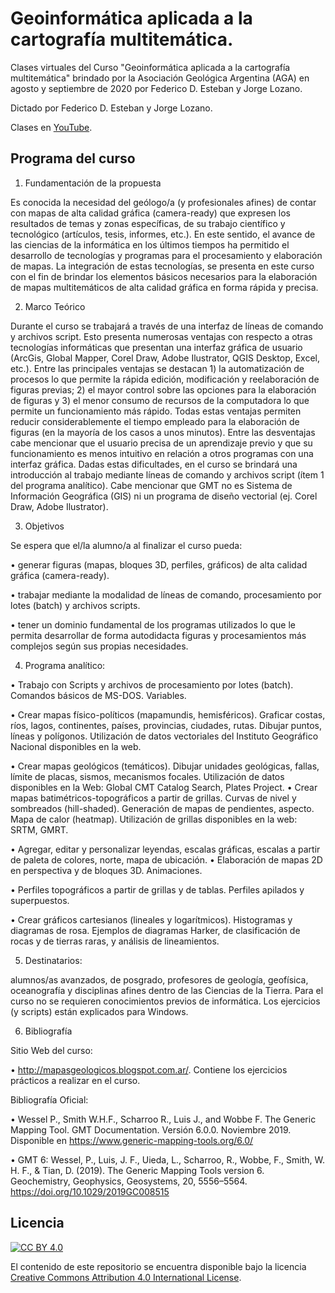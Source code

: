 # Geoinformática aplicada a la cartografía multitemática. 
Clases virtuales del Curso "Geoinformática aplicada a la cartografía multitemática" brindado por la Asociación Geológica Argentina (AGA) en agosto y septiembre de 2020 por Federico D. Esteban y Jorge Lozano.

Dictado por Federico D. Esteban y Jorge Lozano.


Clases en [YouTube](https://www.youtube.com/playlist?list=PL_Tmlw4NuPWpQ4HDYnSiAxm3VvzYuddc0).




## Programa del curso

1. Fundamentación de la propuesta

Es conocida la necesidad del geólogo/a (y profesionales afines) de contar con mapas de alta calidad gráfica (camera-ready) que expresen los resultados de temas y zonas específicas, de su trabajo científico y tecnológico (artículos, tesis, informes, etc.). En este sentido, el avance de las ciencias de la informática en los últimos tiempos ha permitido el desarrollo de tecnologías y programas para el procesamiento y elaboración de mapas. La integración de estas tecnologías, se presenta en este curso con el fin de brindar los elementos básicos necesarios para la elaboración de mapas multitemáticos de alta calidad gráfica en forma rápida y precisa.

2. Marco Teórico

Durante el curso se trabajará a través de una interfaz de líneas de comando y archivos script. Esto presenta numerosas ventajas con respecto a otras tecnologías informáticas que presentan una interfaz gráfica de usuario (ArcGis, Global Mapper, Corel Draw, Adobe Ilustrator, QGIS Desktop, Excel, etc.). Entre las principales ventajas se destacan 1) la automatización de procesos lo que permite la rápida edición, modificación y reelaboración de figuras previas; 2) el mayor control sobre las opciones para la elaboración de figuras y 3) el menor consumo de recursos de la computadora lo que permite un funcionamiento más rápido. Todas estas ventajas permiten reducir considerablemente el tiempo empleado para la elaboración de figuras (en la mayoría de los casos a unos minutos). Entre las desventajas cabe mencionar que el usuario precisa de un aprendizaje previo y que su funcionamiento es menos intuitivo en relación a otros programas con una interfaz gráfica. Dadas estas dificultades, en el curso se brindará una introducción al trabajo mediante líneas de comando y archivos script (ítem 1 del programa analítico). Cabe mencionar que GMT no es Sistema de Información Geográfica (GIS) ni un programa de diseño vectorial (ej. Corel Draw, Adobe Ilustrator).

3. Objetivos

Se espera que el/la alumno/a al finalizar el curso pueda:

• generar figuras (mapas, bloques 3D, perfiles, gráficos) de alta calidad gráfica (camera-ready). 

• trabajar mediante la modalidad de líneas de comando, procesamiento por lotes (batch) y archivos scripts.

• tener un dominio fundamental de los programas utilizados lo que le permita desarrollar de forma autodidacta figuras y procesamientos más complejos según sus propias necesidades.

4. Programa analítico: 

  • Trabajo con Scripts y archivos de procesamiento por lotes (batch). Comandos básicos de MS-DOS. Variables.
  
  • Crear mapas físico-políticos (mapamundis, hemisféricos). Graficar costas, ríos, lagos, continentes, países, provincias, ciudades, rutas. Dibujar puntos, líneas y polígonos. Utilización de datos vectoriales del Instituto Geográfico Nacional disponibles en la web.
  
  • Crear mapas geológicos (temáticos). Dibujar unidades geológicas, fallas, límite de placas, sismos, mecanismos focales. Utilización de datos disponibles en la Web: Global CMT Catalog Search, Plates Project.
  • Crear mapas batimétricos-topográficos a partir de grillas. Curvas de nivel y sombreados (hill-shaded). Generación de mapas de pendientes, aspecto. Mapa de calor (heatmap). Utilización de grillas disponibles en la web: SRTM, GMRT.
  
  • Agregar, editar y personalizar leyendas, escalas gráficas, escalas a partir de paleta de colores, norte, mapa de ubicación. 
  • Elaboración de mapas 2D en perspectiva y de bloques 3D. Animaciones.
  
  • Perfiles topográficos a partir de grillas y de tablas. Perfiles apilados y superpuestos.
  
  • Crear gráficos cartesianos (lineales y logarítmicos). Histogramas y diagramas de rosa. Ejemplos de diagramas Harker, de clasificación de rocas y de tierras raras, y análisis de lineamientos. 

5. Destinatarios:

alumnos/as avanzados, de posgrado, profesores de geología, geofísica, oceanografía y disciplinas afines dentro de las Ciencias de la Tierra. Para el curso no se requieren conocimientos previos de informática. Los ejercicios (y scripts) están explicados para Windows. 

6. Bibliografía

Sitio Web del curso: 

• http://mapasgeologicos.blogspot.com.ar/. Contiene los ejercicios prácticos a realizar en el curso.

Bibliografía Oficial:

• Wessel P., Smith W.H.F., Scharroo R., Luis J., and Wobbe F. The Generic Mapping Tool. GMT Documentation. Versión 6.0.0. Noviembre 2019. Disponible en https://www.generic-mapping-tools.org/6.0/

• GMT 6: Wessel, P., Luis, J. F., Uieda, L., Scharroo, R., Wobbe, F., Smith, W. H. F., & Tian, D. (2019). The Generic Mapping Tools version 6. Geochemistry, Geophysics, Geosystems, 20, 5556–5564. https://doi.org/10.1029/2019GC008515


## Licencia

[![CC BY 4.0][cc-by-image]][cc-by]

El contenido de este repositorio se encuentra disponible bajo la licencia [Creative Commons Attribution 4.0 International License][cc-by].

[cc-by]: http://creativecommons.org/licenses/by/4.0/
[cc-by-image]: https://i.creativecommons.org/l/by/4.0/88x31.png
